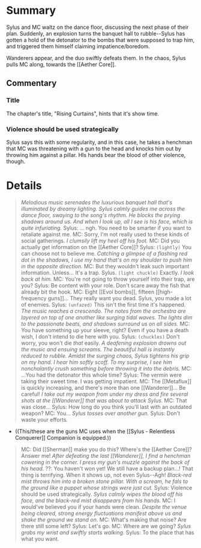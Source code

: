 # Summary
Sylus and MC waltz on the dance floor, discussing the next phase of their plan. Suddenly, an explosion turns the banquet hall to rubble--Sylus has gotten a hold of the detonator to the bombs that were supposed to trap him, and triggered them himself claiming impatience/boredom.

Wanderers appear, and the duo swiftly defeats them. In the chaos, Sylus pulls MC along, towards the [[Aether Core]].

## Commentary

### Title
The chapter's title, "Rising Curtains", hints that it's show time.
### Violence should be used strategically
Sylus says this with some regularity, and in this case, he takes a henchman that MC was threatening with a gun to the head and knocks him out by throwing him against a pillar. HIs hands bear the blood of other violence, though.

# Details

> *Melodious music serenades the luxurious banquet hall that's illuminated by dreamy lighting.
> Sylus calmly guides me across the dance floor, swaying to the song's rhythm. He blocks the prying shadows around us. And when I look up, all I see is his face, which is quite infuriating.*
> Sylus: ... ngh. You need to be smarter if you want to retaliate against me.
> MC: Sorry, I'm not really used to these kinds of social gatherings.
> *I clumsily lift my heel off his foot.*
> MC: Did you actually get information on the [[Aether Core]]?
> Sylus: `(lightly)` You can choose not to believe me.
> *Catching a glimpse of a flashing red dot in the shadows, I use my hand that's on my shoulder to push him in the opposite direction.*
> MC: But they wouldn't leak such important information. Unless... It's a trap.
> Sylus. `(light chuckle)` Exactly.
> *I look back at him.*
> MC: You're not going to throw yourself into their trap, are you?
> Sylus: Be content with your role. Don't scare away the fish that already bit the hook.
> MC: Eight [[Evol bombs]], fifteen [[high-frequency guns]]... They really want you dead. Sylus, you made a lot of enemies.
> Sylus: `(unfazed)` This isn't the first time it's happened.
> *The music reaches a crescendo. The notes from the orchestra are layered on top of one another like surging tidal waves. The lights dim to the passionate beats, and shadows surround us on all sides.*
> MC: You have something up your sleeve, right? Even if you have a death wish, I don't intend to die here with you.
> Sylus: `(chuckles)` Don't worry, you won't die *that* easily.
> *A deafening explosion drowns out the music and ensuing screams. The beautiful hall is instantly reduced to rubble. Amidst the surging chaos, Sylus tightens his grip on my hand. I hear him softly scoff. To my surprise, I see him nonchalantly crush something before throwing it into the debris.*
> MC: ...You had the detonator this whole time?
> Sylus: The vermin were taking their sweet time. I was getting impatient.
> MC: The [[Metaflux]] is quickly increasing, and there's more than one [[Wanderer]]... Be careful!
> *I take out my weapon from under my dress and fire several shots at the [[Wanderer]] that was about to attack Sylus.*
> MC: That was close...
> Sylus: How long do you think you'll last with an outdated weapon?
> MC: You...
> *Sylus tosses over another gun.*
> Sylus: Don't waste your efforts.
* ((This/these are the guns MC uses when the [[Sylus - Relentless Conquerer]] Companion is equipped.))

> MC: Did [[Sherman]] make you do this? Where's the [[Aether Core]]? Answer me!
> *After defeating the last [[Wanderer]], I find a henchman cowering in the corner. I press my gun's muzzle against the back of his head.*
> ??: You haven't won yet! We still have a backup plan...! That thing is terrifying. When it shows up, not even Sylus--Agh!
> *Black-red mist throws him into a broken stone pillar. With a scream, he fals to the ground like a puppet whose strings were just cut.*
> Sylus: Violence should be used strategically.
> *Sylus calmly wipes the blood off his face, and the black-red mist disappears from his hands.*
> MC: I would've believed you if your hands were clean.
> *Despite the venue being cleared, strong energy fluctuations manifest above us and shake the ground we stand on.*
> MC: What's making that noise? Are there still some left?
> Sylus: Let's go.
> MC: Where are we going?
> *Sylus grabs my wrist and swiftly starts walking.*
> Sylus: To the place that has what you want.